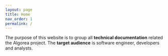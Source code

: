 ```yaml
---
layout: page
title: Home
nav_order: 1
permalink: /
---
```


The purpose of this website is to group all **technical documentation** related the Algorea project.
The **target audience** is software engineer, developers and analysts.
